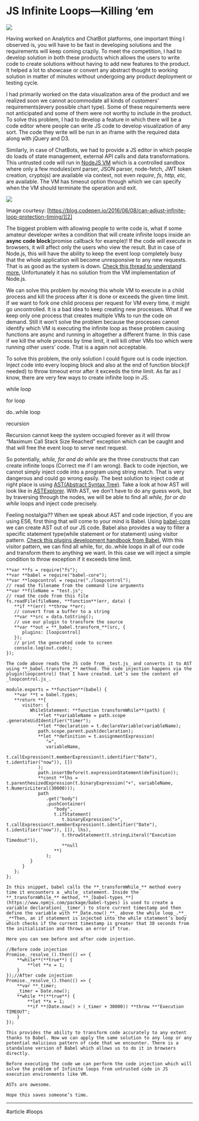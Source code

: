 # JS Infinite Loops—Killing ‘em

![][image-1]

Having worked on Analytics and ChatBot platforms, one important thing I observed is, you will have to be fast in developing solutions and the requirements will keep coming crazily. To meet the competition, I had to develop solution in both these products which allows the users to write code to create solutions without having to add new features to the product. It helped a lot to showcase or convert any abstract thought to working solution in matter of minutes without undergoing any product deployment or testing cycle.

I had primarily worked on the data visualization area of the product and we realized soon we cannot accommodate all kinds of customers’ requirements(every possible chart type). Some of these requirements were not anticipated and some of them were not worthy to include in the product. To solve this problem, I had to develop a feature in which there will be a code editor where people can write JS code to develop visualization of any sort. The code they write will be run in an iframe with the required data along with jQuery and D3.

Similarly, in case of ChatBots, we had to provide a JS editor in which people do loads of state management, external API calls and data transformations. This untrusted code will run in [NodeJS VM][1] which is a controlled sandbox where only a few modules(xml parser, JSON parser, node-fetch, JWT token creation, cryptojs) are available via context, not even *require*, *fs*, *http, etc,* are available. The VM has timeout option through which we can specify when the VM should terminate the operation and exit.

![][image-2]

Image courtesy: [https://blog.codepen.io/2016/06/08/can-adjust-infinite-loop-protection-timing/][2]

The biggest problem with allowing people to write code is, what if some amateur developer writes a condition that will create infinite loops inside an **async code block**(promise callback for example)! If the code will execute in browsers, it will affect only the users who view the result. But in case of Node.js, this will have the ability to keep the event loop completely busy that the whole application will become unresponsive to any new requests. That is as good as the system is down. [Check this thread to understand more.][3] Unfortunately it has no solution from the VM implementation of Node.js.

We can solve this problem by moving this whole VM to execute in a child process and kill the process after it is done or exceeds the given time limit. If we want to fork one child process per request for VM every time, it might go uncontrolled. It is a bad idea to keep creating new processes. What if we keep only one process that creates multiple VMs to run the code on demand. Still it won’t solve the problem because the processes cannot identify which VM is executing the infinite loop as these problem causing functions are async and running in altogether a different frame. In this case if we kill the whole process by time limit, it will kill other VMs too which were running other users’ code. That is a again not acceptable.

To solve this problem, the only solution I could figure out is code injection. Inject code into every looping block and also at the end of function block(if needed) to throw timeout error after it exceeds the time limit. As far as I know, there are very few ways to create infinite loop in JS.

while loop

for loop

do..while loop

recursion

Recursion cannot keep the system occupied forever as it will throw “Maximum Call Stack Size Reached” exception which can be caught and that will free the event loop to serve next request.

So potentially, *while, for and do while* are the three constructs that can create infinite loops (Correct me if I am wrong). Back to code injection, we cannot simply inject code into a program using string match. That is very dangerous and could go wrong easily. The best solution to inject code at right place is using [AST(Abstract Syntax Tree)][4]. Take a look at how AST will look like in [ASTExplorer][5]. With AST, we don’t have to do any guess work, but by traversing through the nodes, we will be able to find all *while, for or do while* loops and inject code precisely.

Feeling nostalgia?? When we speak about AST and code injection, if you are using ES6, first thing that will come to your mind is Babel. Using [babel-core][6] we can create AST out of our JS code. Babel also provides a way to filter a specific statement type(while statement or for statement) using visitor pattern. [Check this plugins development handbook from Babel.][7] With this visitor pattern, we can find all while, for, do..while loops in all of our code and transform them to anything we want. In this case we will inject a simple condition to throw exception if it exceeds time limit.

```
**var **fs = require("fs");  
**var **babel = require("babel-core");  
**var **loopcontrol = require("./loopcontrol");  
// read the filename from the command line arguments  
**var **fileName = "test.js";  
// read the code from this file  
fs.readFile(fileName, **function**(err, data) {  
   **if **(err) **throw **err;  
   // convert from a buffer to a string  
   **var **src = data.toString();  
   // use our plugin to transform the source  
   **var **out = **_babel.transform_**(src, {  
      plugins: [loopcontrol]  
   });  
   // print the generated code to screen  
   console.log(out.code);  
});

The code above reads the JS code from _test.js_ and converts it to AST using **_babel.transform_** method. The code injection happens via the plugin(loopcontrol) that I have created. Let’s see the content of _loopcontrol.js_.

module.exports = **function**(babel) {  
   **var **t = babel.types;  
   **return **{  
      visitor: {  
         WhileStatement: **function transformWhile**(path) {  
            **let **variableName = path.scope  
.generateUidIdentifier("timer");  
            **let **declaration = t.declareVariable(variableName);  
            path.scope.parent.push(declaration);  
            **let **definition = t.assignmentExpression(  
               "=",  
               variableName,  
               t.callExpression(t.memberExpression(t.identifier("Date"), t.identifier("now")), [])  
            );  
            path.insertBefore(t.expressionStatement(definition));  
            **const **lhs = t.parenthesizedExpression(t.binaryExpression("+", variableName, t.NumericLiteral(30000)));  
            path  
               .get("body")  
               .pushContainer(  
                  "body",  
                  t.ifStatement(  
                     t.binaryExpression(">", t.callExpression(t.memberExpression(t.identifier("Date"), t.identifier("now")), []), lhs),  
                     t.throwStatement(t.stringLiteral("Execution Timedout")),  
                     **null  
                  **)  
               );  
         }  
      }  
   };  
};

In this snippet, babel calls the **_transformWhile_** method every time it encounters a _while_ statement. Inside the **_transformWhile_** method, **_[babel-types_**](https://www.npmjs.com/package/babel-types) is used to create a variable declaration(__timer_) to store current timestamp and then define the variable with **_Date.now()_**_ above the while loop_.**_ _**Then, an if statement is injected into the while statement’s body which checks if the current timestamp is greater that 30 seconds from the initialization and throws an error if true.

Here you can see before and after code injection.

//Before code injection  
Promise._resolve_().then(() => {  
    **while**(**true**) {  
        **let **x = 1;  
    }  
});//After code injection  
Promise._resolve_().then(() => {  
    **var **_timer;  
    _timer = Date.now();  
    **while **(**true**) {  
        **let **x = 1;  
        **if **(Date.now() > (_timer + 30000)) **throw **"Execution TIMEOUT";  
    }  
});

This provides the ability to transform code accurately to any extent thanks to Babel. Now we can apply the same solution to any loop or any potential malicious pattern of code that we encounter. There is a standalone version of Babel which allows us to do it in browsers directly.

Before executing the code we can perform the code injection which will solve the problem of Infinite loops from untrusted code in JS execution environments like VM.

ASTs are awesome.

Hope this saves someone’s time.
```

----

[1]:	https://nodejs.org/api/vm.html
[2]:	https://blog.codepen.io/2016/06/08/can-adjust-infinite-loop-protection-timing/
[3]:	https://github.com/nodejs/node/issues/3020
[4]:	https://en.wikipedia.org/wiki/AST
[5]:	https://astexplorer.net/
[6]:	https://github.com/babel/babel/tree/master/packages/babel-core
[7]:	https://github.com/thejameskyle/babel-handbook/blob/master/translations/en/plugin-handbook.md

[image-1]:	https://miro.medium.com/max/1626/1*pq0y-SfP50SkKnew5lgoDA.png
[image-2]:	https://miro.medium.com/max/1323/1*JgljmkkE1mprwe7O6C_Cew.png

#article #loops
